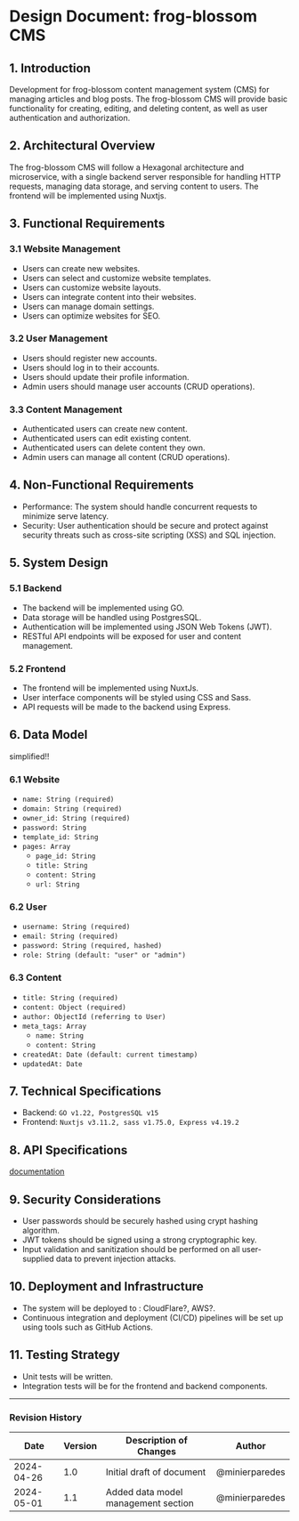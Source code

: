 # Design Document: frog-blossom CMS

## 1. Introduction

Development for frog-blossom content management system (CMS) for managing articles and blog posts. The frog-blossom CMS will provide basic functionality for creating, editing, and deleting content, as well as user authentication and authorization.

## 2. Architectural Overview

The frog-blossom CMS will follow a Hexagonal architecture and microservice, with a single backend server responsible for handling HTTP requests, managing data storage, and serving content to users. The frontend will be implemented using Nuxtjs.

## 3. Functional Requirements

### 3.1 Website Management

- Users can create new websites.
- Users can select and customize website templates.
- Users can customize website layouts.
- Users can integrate content into their websites.
- Users can manage domain settings.
- Users can optimize websites for SEO.

### 3.2 User Management

- Users should register new accounts.
- Users should log in to their accounts.
- Users should update their profile information.
- Admin users should manage user accounts (CRUD operations).

### 3.3 Content Management

- Authenticated users can create new content.
- Authenticated users can edit existing content.
- Authenticated users can delete content they own.
- Admin users can manage all content (CRUD operations).

## 4. Non-Functional Requirements

- Performance: The system should handle concurrent requests to minimize serve latency.
- Security: User authentication should be secure and protect against security threats such as cross-site scripting (XSS) and SQL injection.

## 5. System Design

### 5.1 Backend

- The backend will be implemented using GO.
- Data storage will be handled using PostgresSQL.
- Authentication will be implemented using JSON Web Tokens (JWT).
- RESTful API endpoints will be exposed for user and content management.

### 5.2 Frontend

- The frontend will be implemented using NuxtJs.
- User interface components will be styled using CSS and Sass.
- API requests will be made to the backend using Express.

## 6. Data Model

simplified!!

### 6.1 Website

- `name: String (required)`
- `domain: String (required)`
- `owner_id: String (required)`
- `password: String`
- `template_id: String`
- `pages: Array`
  - `page_id: String`
  - `title: String`
  - `content: String`
  - `url: String`

### 6.2 User

- `username: String (required)`
- `email: String (required)`
- `password: String (required, hashed)`
- `role: String (default: "user" or "admin")`

### 6.3 Content

- `title: String (required)`
- `content: Object (required)`
- `author: ObjectId (referring to User)`
- `meta_tags: Array`
  - `name: String`
  - `content: String`
- `createdAt: Date (default: current timestamp)`
- `updatedAt: Date`

## 7. Technical Specifications

- Backend: `GO v1.22, PostgresSQL v15`
- Frontend: `Nuxtjs v3.11.2, sass v1.75.0, Express v4.19.2`

## 8. API Specifications

[documentation](/design-docs/api-specification.md)

## 9. Security Considerations

- User passwords should be securely hashed using crypt hashing algorithm.
- JWT tokens should be signed using a strong cryptographic key.
- Input validation and sanitization should be performed on all user-supplied data to prevent injection attacks.

## 10. Deployment and Infrastructure

- The system will be deployed to : CloudFlare?, AWS?.
- Continuous integration and deployment (CI/CD) pipelines will be set up using tools such as GitHub Actions.

## 11. Testing Strategy

- Unit tests will be written.
- Integration tests will be for the frontend and backend components.

---

### Revision History

| Date       | Version | Description of Changes              | Author |
|------------|---------|------------------------------------|--------|
| 2024-04-26 | 1.0     | Initial draft of document          | @minierparedes    |
| 2024-05-01 | 1.1     | Added data model management section| @minierparedes     |